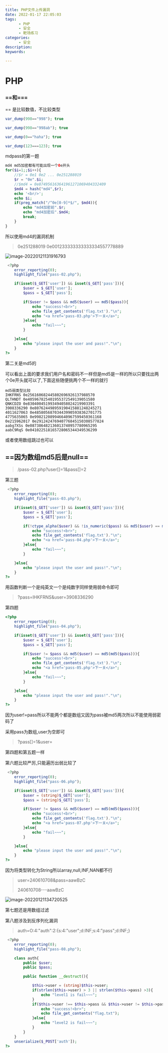 ```yaml
---
title: PHP文件上传漏洞
date: 2022-01-17 22:05:03
tags:
      - PHP
      - 安全
      - 靶场练习
categories:
      - 安全
description:
keywords:

---
```


# PHP

### \=\=和\=\=\=

== 是比较数值，不比较类型

```php
var_dump(998=="998"); true

var_dump(998=="998ab"); true

var_dump(0=="haha"); true

var_dump(123===123); true
```



mdpass的第一题

```php
md4 md5加密都有可能出现一个0e开头
for($i=1;;$i++){
    //$r = 0e1 0e2 ... 0e251288019
    $r = "0e".$i;
    //$md4 = 0e874956163641961271069404332409 
    $md4 = hash("md4",$r);
    echo '<br/>';
    echo $i;
    if(preg_match("/^0e[0-9]*$/", $md4)){
        echo "md4加密前".$r;
        echo "md4加密后".$md4;
        break;
    }
}
```

所以使用md4的漏洞机制

>0e251288019
>0e001233333333333334557778889

![image-20220121131916793](D:\Code\pojo\Blog\BlogHexo\public\img\PHPBug-2.png)

```php
 <?php
    error_reporting(0);
    highlight_file("pass-02.php");

    if(isset($_GET['user']) && isset($_GET['pass'])){
        $user = $_GET['user'];
        $pass = $_GET['pass'];

        if($user != $pass && md5($user) == md5($pass)){
            echo "success!<br>";
            echo file_get_contents('flag.txt')."\n";
            echo "<a href='pass-03.php'>下一关</a>";
        }else{
            echo "fail~~~";
        }

    }else{
        echo "please input the user and pass!"."\n";
    }
?> 
```

第二关是md5的

可以看出上面的要求我们用户名和密码不一样但是md5是一样的所以只要找出两个0e开头就可以了,下面这些随便挑两个不一样的就行

```
md5弱类型比较
IHKFRNS 0e256160682445802696926137988570
QLTHNDT 0e405967825401955372549139051580
QNKCDZO 0e830400451993494058024219903391
3908336290 0e807624498959190415881248245271
4011627063 0e485805687034439905938362701775
4775635065 0e998212089946640967599450361168
0e215962017 0e291242476940776845150308577824
aabg7XSs 0e087386482136013740957780965295
aabC9RqS 0e041022518165728065344349536299
```

或者使用数组跳过也可以

## ==因为数组md5后是null==

> /pass-02.php?user[]=1&pass[]=2



第三题

```php
 <?php
    error_reporting(0);
    highlight_file("pass-03.php");

    if(isset($_GET['user']) && isset($_GET['pass'])){
        $user = $_GET['user'];
        $pass = $_GET['pass'];

        if(!ctype_alpha($user) && !is_numeric($pass) && md5($user) == md5($pass)){
            echo "success!<br>";
            echo file_get_contents('flag.txt')."\n";
            echo "<a href='pass-04.php'>下一关</a>";
        }else{
            echo "fail~~~";
        }

    }else{
        echo "please input the user and pass!"."\n";
    }
?> 
```

用函数判断一个是纯英文一个是纯数字同样使用弱命令即可

> ?pass=IHKFRNS&user=3908336290



第四题

```php
<?php
    error_reporting(0);
    highlight_file("pass-04.php");

    if(isset($_GET['user']) && isset($_GET['pass'])){
        $user = $_GET['user'];
        $pass = $_GET['pass'];

        if($user != $pass && md5($user) == md5(md5($pass))){
            echo "success!<br>";
            echo file_get_contents('flag.txt')."\n";
            echo "<a href='pass-05.php'>下一关</a>";
        }else{
            echo "fail~~~";
        }

    }else{
        echo "please input the user and pass!"."\n";
    }
?>
```

因为user!=pass所以不能两个都是数组又因为pass被md5两次所以不能使用弱密码了

采用pass为数组,user为空即可

>?pass[]=1&user=

第四题和第五题一样



第六题比较严厉,只能遍历出弱比较了

```php
 <?php
    error_reporting(0);
    highlight_file("pass-06.php");

    if(isset($_GET['user']) && isset($_GET['pass'])){
        $user = (string)$_GET['user'];
        $pass = (string)$_GET['pass'];

        if($user != $pass && md5($user) == md5(md5($pass))){
            echo "success!<br>";
            echo file_get_contents('flag.txt')."\n";
            echo "<a href='pass-07.php'>下一关</a>";
        }else{
            echo "fail~~~";
        }

    }else{
        echo "please input the user and pass!"."\n";
    }
?> 
```

因为将类型转化为String所以array,null,INF,NAN都不行

> user=240610708&pass=aawBzC
>
> 
>
> 240610708---aawBzC

![image-20220121134720525](D:\Code\pojo\Blog\BlogHexo\public\img\PHPBug-3.png)

第七题还是用数组过滤



第八题涉及到反序列化漏洞

> auth=O:4:"auth":2:{s:4:"user";d:INF;s:4:"pass";d:INF;}

```php
 <?php
    error_reporting(0);
    highlight_file("pass-08.php");

    class auth{
        public $user;
        public $pass;

        public function __destruct(){

            $this->user = (string)$this->user;
            if(strlen($this->user) > 3 || strlen($this->pass) >3){
                echo "level1 is fail~~~";
            }
            if($this->user !== $this->pass && $this->user != $this->pass && md5($this->user) === md5($this->pass)){
                echo "success!<br>";    
                echo file_get_contents("flag.txt");
            }else{
                echo "level2 is fail~~~";
            }
        }
    }
    unserialize($_POST['auth']);
?> 
```

